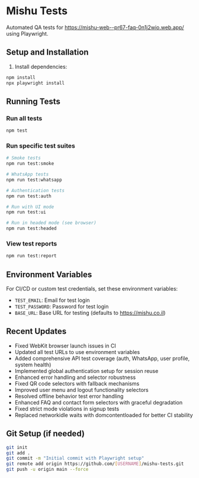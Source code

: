 # Mishu Tests

Automated QA tests for https://mishu-web--pr67-faq-0n1j2wio.web.app/ using Playwright.

## Setup and Installation

1. Install dependencies:
```bash
npm install
npx playwright install
```

## Running Tests

### Run all tests
```bash
npm test
```

### Run specific test suites
```bash
# Smoke tests
npm run test:smoke

# WhatsApp tests
npm run test:whatsapp

# Authentication tests
npm run test:auth

# Run with UI mode
npm run test:ui

# Run in headed mode (see browser)
npm run test:headed
```

### View test reports
```bash
npm run test:report
```

## Environment Variables

For CI/CD or custom test credentials, set these environment variables:
- `TEST_EMAIL`: Email for test login
- `TEST_PASSWORD`: Password for test login
- `BASE_URL`: Base URL for testing (defaults to https://mishu.co.il)

## Recent Updates

- Fixed WebKit browser launch issues in CI
- Updated all test URLs to use environment variables
- Added comprehensive API test coverage (auth, WhatsApp, user profile, system health)
- Implemented global authentication setup for session reuse
- Enhanced error handling and selector robustness
- Fixed QR code selectors with fallback mechanisms
- Improved user menu and logout functionality selectors
- Resolved offline behavior test error handling
- Enhanced FAQ and contact form selectors with graceful degradation
- Fixed strict mode violations in signup tests
- Replaced networkidle waits with domcontentloaded for better CI stability

## Git Setup (if needed)

```bash
git init
git add .
git commit -m "Initial commit with Playwright setup"
git remote add origin https://github.com/[USERNAME]/mishu-tests.git
git push -u origin main --force
```

